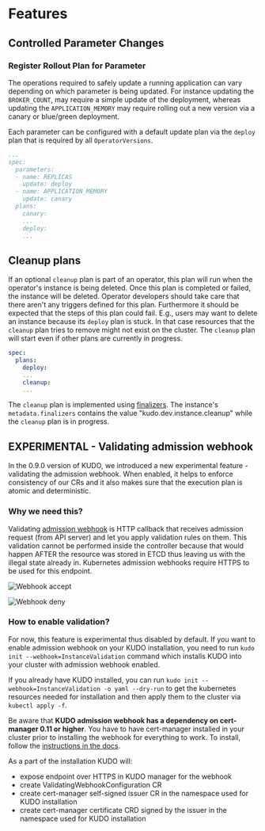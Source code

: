 # Features

## Controlled Parameter Changes

### Register Rollout Plan for Parameter

The operations required to safely update a running application can vary depending on which parameter is
being updated. For instance updating the `BROKER_COUNT`, may require a simple update of the deployment, whereas
updating the `APPLICATION_MEMORY` may require rolling out a new version via a canary or blue/green deployment.

Each parameter can be configured with a default update plan via the `deploy` plan that is required by all `OperatorVersions`.

```yaml
...
spec:
  parameters:
  - name: REPLICAS
    update: deploy
  - name: APPLICATION_MEMORY
    update: canary
  plans:
    canary:
    ...
    deploy:
    ...
```

## Cleanup plans

If an optional `cleanup` plan is part of an operator, this plan will run when the operator's instance is being deleted. Once this plan is completed or failed, the instance will be deleted.
Operator developers should take care that there aren't any triggers defined for this plan. Furthermore it should be expected that the steps of this plan could fail. E.g., users may want to delete an instance because its `deploy` plan is stuck. In that case resources that the `cleanup` plan tries to remove might not exist on the cluster. The `cleanup` plan will start even if other plans are currently in progress.

```yaml
spec:
  plans:
    deploy:
    ...
    cleanup:
    ...
```

The `cleanup` plan is implemented using [finalizers](https://kubernetes.io/docs/tasks/access-kubernetes-api/custom-resources/custom-resource-definitions/#finalizers). The instance's `metadata.finalizers` contains the value "kudo.dev.instance.cleanup" while the `cleanup` plan is in progress.

## EXPERIMENTAL - Validating admission webhook

In the 0.9.0 version of KUDO, we introduced a new experimental feature - validating the admission webhook. When enabled, it helps to enforce consistency of our CRs and it also makes sure that the execution plan is atomic and deterministic.

### Why we need this?

Validating [admission webhook](https://kubernetes.io/docs/reference/access-authn-authz/extensible-admission-controllers/) is HTTP callback that receives admission request (from API server) and let you apply validation rules on them. This validation cannot be performed inside the controller because that would happen AFTER the resource was stored in ETCD thus leaving us with the illegal state already in. Kubernetes admission webhooks require HTTPS to be used for this endpoint.

![Webhook accept](/images/webhook-accept.png?10x20)

![Webhook deny](/images/webhook-deny.png?10x20)

### How to enable validation?

For now, this feature is experimental thus disabled by default. If you want to enable admission webhook on your KUDO installation, you need to run `kudo init --webhook=InstanceValidation` command which installs KUDO into your cluster with admission webhook enabled.

If you already have KUDO installed, you can run `kudo init --webhook=InstanceValidation -o yaml --dry-run` to get the kubernetes resources needed for installation and then apply them to the cluster via `kubectl apply -f`.

Be aware that **KUDO admission webhook has a dependency on cert-manager 0.11 or higher**. You have to have cert-manager installed in your cluster prior to installing the webhook for everything to work. To install, follow the [instructions in the docs](https://cert-manager.io/docs/installation/).

As a part of the installation KUDO will:
- expose endpoint over HTTPS in KUDO manager for the webhook
- create ValidatingWebhookConfiguration CR
- create cert-manager self-signed issuer CR in the namespace used for KUDO installation
- create cert-manager certificate CRD signed by the issuer in the namespace used for KUDO installation
